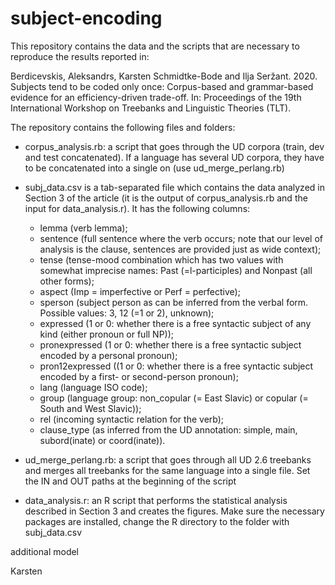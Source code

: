 # subject-encoding
This repository contains the data and the scripts that are necessary to reproduce the results reported in:

Berdicevskis, Aleksandrs, Karsten Schmidtke-Bode and Ilja Seržant. 2020. Subjects tend to be coded only once: Corpus-based and grammar-based evidence for an efficiency-driven trade-off. In: Proceedings of the 19th International Workshop on Treebanks and Linguistic Theories (TLT).

The repository contains the following files and folders:
- corpus_analysis.rb: a script that goes through the UD corpora (train, dev and test concatenated). If a language has several UD corpora, they have to be concatenated into a single on (use  ud_merge_perlang.rb)

- subj_data.csv is a tab-separated file which contains the data analyzed in Section 3 of the article (it is the output of corpus_analysis.rb and the input for data_analysis.r). It has the following columns:
  - lemma (verb lemma);
  - sentence (full sentence where the verb occurs; note that our level of analysis is the clause, sentences are provided just as wide context);
  - tense (tense-mood combination which has two values with somewhat imprecise names: Past (=l-participles) and Nonpast (all other forms);
  - aspect (Imp = imperfective or Perf = perfective);
  - sperson (subject person as can be inferred from the verbal form. Possible values: 3, 12 (=1 or 2), unknown);
  - expressed (1 or 0: whether there is a free syntactic subject of any kind (either pronoun or full NP));
  - pronexpressed (1 or 0: whether there is a free syntactic subject encoded by a personal pronoun);
  - pron12expressed ((1 or 0: whether there is a free syntactic subject encoded by a first- or second-person pronoun);
  - lang (language ISO code);
  - group (language group: non_copular (= East Slavic) or copular (= South and West Slavic));
  - rel (incoming syntactic relation for the verb);
  - clause_type (as inferred from the UD annotation: simple, main, subord(inate) or coord(inate)).

- ud_merge_perlang.rb: a script that goes through all UD 2.6 treebanks and merges all treebanks for the same language into a single file. Set the IN and OUT paths at the beginning of the script

- data_analysis.r: an R script that performs the statistical analysis described in Section 3 and creates the figures. Make sure the necessary packages are installed, change the R directory to the folder with subj_data.csv

additional model


Karsten